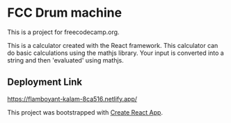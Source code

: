 # FCC Drum machine

This is a project for freecodecamp.org.

This is a calculator created with the React framework. This calculator can do basic calculations using the mathjs library. Your input is converted into a string and then 'evaluated' using mathjs.

## Deployment Link

https://flamboyant-kalam-8ca516.netlify.app/

This project was bootstrapped with [Create React App](https://github.com/facebook/create-react-app).
